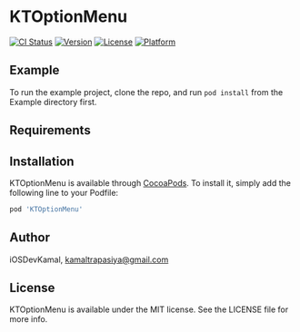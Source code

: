 # KTOptionMenu

[![CI Status](https://img.shields.io/travis/iOSDevKamal/KTOptionMenu.svg?style=flat)](https://travis-ci.org/iOSDevKamal/KTOptionMenu)
[![Version](https://img.shields.io/cocoapods/v/KTOptionMenu.svg?style=flat)](https://cocoapods.org/pods/KTOptionMenu)
[![License](https://img.shields.io/cocoapods/l/KTOptionMenu.svg?style=flat)](https://cocoapods.org/pods/KTOptionMenu)
[![Platform](https://img.shields.io/cocoapods/p/KTOptionMenu.svg?style=flat)](https://cocoapods.org/pods/KTOptionMenu)

## Example

To run the example project, clone the repo, and run `pod install` from the Example directory first.

## Requirements

## Installation

KTOptionMenu is available through [CocoaPods](https://cocoapods.org). To install
it, simply add the following line to your Podfile:

```ruby
pod 'KTOptionMenu'
```

## Author

iOSDevKamal, kamaltrapasiya@gmail.com

## License

KTOptionMenu is available under the MIT license. See the LICENSE file for more info.
